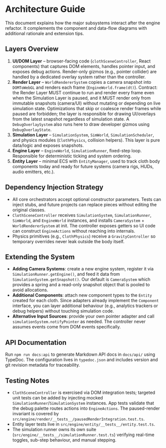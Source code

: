 # Architecture Guide

This document explains how the major subsystems interact after the engine refactor. It complements
the component and data-flow diagrams with additional rationale and extension tips.


## Layers Overview

1. **UI/DOM Layer** – browser-facing code (`clothSceneController`, React components) that captures
   DOM elements, handles pointer input, and exposes debug actions. Render-only gizmos (e.g., pointer
   collider) are handled by a dedicated overlay system rather than the controller.
2. **Render Layer** – `WorldRendererSystem` copies a camera snapshot into `DOMToWebGL` and renders
   each frame (`EngineWorld.frame(dt)`). Contract: the Render Layer MUST continue to run and render
   every frame even when the Simulation Layer is paused, and it MUST render only from immutable
   snapshots (camera/UI) without mutating or depending on live simulation state. Optimizations that
   skip or coalesce render frames while paused are forbidden; the layer is responsible for drawing
   UI/overlays from the latest snapshot regardless of simulation state. A `DebugOverlaySystem` also
   runs here to draw developer gizmos using `DebugOverlayState`.
3. **Simulation Layer** – `SimulationSystem`, `SimWorld`, `SimulationScheduler`, and physics modules
   (`ClothPhysics`, collision helpers). This layer is pure data/logic and exposes snapshots.
4. **Engine Layer** – `EngineWorld`, `SimulationRunner`, fixed-step loop. Responsible for deterministic
   ticking and system ordering.
5. **Entity Layer** – minimal ECS with `EntityManager`, used to track cloth body components today and
   ready for future systems (camera rigs, HUDs, audio emitters, etc.).


## Dependency Injection Strategy

- All core orchestrators accept optional constructor parameters. Tests can inject stubs, and future
  projects can replace pieces without editing the original classes.
- `ClothSceneController` receives `SimulationSystem`, `SimulationRunner`, `SimWorld`, and `EngineWorld`
  instances, and installs `CameraSystem` + `WorldRendererSystem` at init. The controller exposes
  getters so UI code can construct `EngineActions` without reaching into internals.
- Physics primitives (e.g., `ClothPhysics`) receive a `GravityController` so temporary overrides never
  leak outside the body itself.


## Extending the System

- **Adding Camera Systems**: create a new engine system, register it via `SimulationRunner.getEngine()`,
  and feed it data from `SimulationSystem.getSnapshot()`. Our default is `CameraSystem` which provides
  a spring and a read-only snapshot object that is pooled to avoid allocations.
- **Additional Components**: attach new component types to the `Entity` created for each cloth. Since
  adapters already implement the `Component` interface, you can layer additional behaviour (e.g.,
  analytics trackers or debug helpers) without touching simulation code.
- **Alternative Input Sources**: provide your own pointer adapter and call `simulationSystem.notifyPointer`
  as needed. The controller never assumes events come from DOM events specifically.


## API Documentation

Run `npm run docs:api` to generate Markdown API docs in `docs/api/` using TypeDoc. The configuration lives
in `typedoc.json` and includes version and git revision metadata for traceability.


## Testing Notes

- `ClothSceneController` is exercised via DOM integration tests; targeted unit tests can be added by
  injecting mocked `SimulationRunner`/`SimulationSystem` instances. App tests validate that the debug
  palette routes actions into `EngineActions`. The paused-render invariant is covered by
  `src/engine/render/__tests__/pausedRenderIntegration.test.ts`.
- Entity layer tests live in `src/engine/entity/__tests__/entity.test.ts`.
- The simulation runner owns its own suite (`src/engine/__tests__/simulationRunner.test.ts`) verifying
  real-time toggles, sub-step behaviour, and manual stepping.
